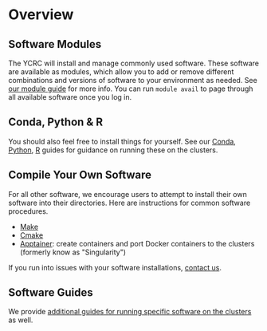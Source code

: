 # Overview

## Software Modules

The YCRC will install and manage commonly used software. These software are available as modules, which allow you to add or remove different combinations and versions of software to your environment as needed. See [our module guide](/clusters-at-yale/applications/modules) for more info. You can run `module avail` to page through all available software once you log in.

## Conda, Python & R

You should also feel free to install things for yourself. See our [Conda](/clusters-at-yale/guides/conda), [Python](/clusters-at-yale/guides/python/), [R](/clusters-at-yale/guides/python) guides for guidance on running these on the clusters.

## Compile Your Own Software

For all other software, we encourage users to attempt to install their own software into their directories. Here are instructions for common software procedures.

- [Make](/clusters-at-yale/applications/compile/#autotools-configuremake)
- [Cmake](/clusters-at-yale/applications/compile/#cmake)
- [Apptainer](/clusters-at-yale/guides/containers): create containers and port Docker containers to the clusters (formerly know as "Singularity")

If you run into issues with your software installations, [contact us](/#get-help).

## Software Guides

We provide [additional guides for running specific software on the clusters](/clusters-at-yale/guides/) as well.

